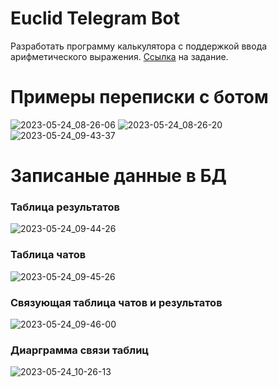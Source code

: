 # Euclid Telegram Bot
Разработать программу калькулятора с поддержкой ввода арифметического выражения.
[Ссылка](https://github.com/TimelySkills/tasks2023-1/blob/main/backend.md) на задание.
# Примеры переписки с ботом
![2023-05-24_08-26-06](https://github.com/KimIlia91/EuclidTelegramBot/assets/120381464/e2260f3c-1ef4-46d7-9ce5-c19f557c0b8c)
![2023-05-24_08-26-20](https://github.com/KimIlia91/EuclidTelegramBot/assets/120381464/84df6d5c-d014-425a-a78a-6d63f9eb3d6d)
![2023-05-24_09-43-37](https://github.com/KimIlia91/EuclidTelegramBot/assets/120381464/ea8376dc-dcc3-422e-a792-e57391c6f958)
# Записаные данные в БД
### Таблица результатов
![2023-05-24_09-44-26](https://github.com/KimIlia91/EuclidTelegramBot/assets/120381464/fe48e6e6-f95a-4414-9f6c-498c63b76735)
### Таблица чатов
![2023-05-24_09-45-26](https://github.com/KimIlia91/EuclidTelegramBot/assets/120381464/63724242-a424-4bc9-9f60-dc2c2cdd644a)
### Связующая таблица чатов и результатов
![2023-05-24_09-46-00](https://github.com/KimIlia91/EuclidTelegramBot/assets/120381464/13d20851-5f25-4a34-b64b-cebec0c95ead)
### Диарграмма связи таблиц
![2023-05-24_10-26-13](https://github.com/KimIlia91/EuclidTelegramBot/assets/120381464/da1fc904-329c-401a-b123-1f5b36eec308)
